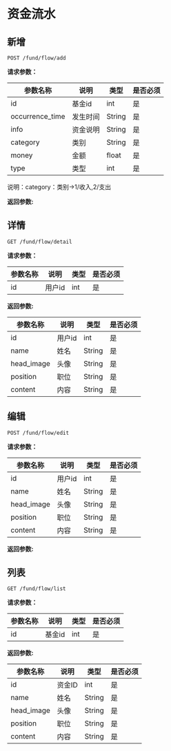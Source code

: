 # 资金流水

## 新增

	POST /fund/flow/add

**请求参数：**

|参数名称|说明|类型|是否必须|
|---|---|---|---|
|id|基金id|int|是|
|occurrence_time|发生时间|String|是|
|info|资金说明|String|是|
|category|类别|String|是|
|money|金额|float|是|
|type|类型|int|是|

说明：category：类别->1/收入,2/支出


**返回参数:**



## 详情

	GET /fund/flow/detail
	
**请求参数：**

|参数名称|说明|类型|是否必须|
|---|---|---|---|
|id|用户id|int|是|


**返回参数:**

|参数名称|说明|类型|是否必须|
|---|---|---|---|
|id|用户id|int|是|
|name|姓名|String|是|
|head_image|头像|String|是|
|position|职位|String|是|
|content|内容|String|是|

	
## 编辑

	POST /fund/flow/edit
	
**请求参数：**

|参数名称|说明|类型|是否必须|
|---|---|---|---|
|id|用户id|int|是|
|name|姓名|String|是|
|head_image|头像|String|是|
|position|职位|String|是|
|content|内容|String|是|	


**返回参数:**

	
## 列表

	GET /fund/flow/list
	
**请求参数：**

|参数名称|说明|类型|是否必须|
|---|---|---|---|
|id|基金id|int|是|


**返回参数:**

|参数名称|说明|类型|是否必须|
|---|---|---|---|
|id|资金ID|int|是|
|name|姓名|String|是|
|head_image|头像|String|是|
|position|职位|String|是|
|content|内容|String|是|